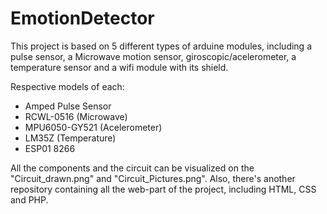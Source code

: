 # EmotionDetector
This project is based on 5 different types of arduine modules, including a pulse sensor, a Microwave motion sensor, giroscopic/acelerometer, a temperature sensor and a wifi module with its shield.

Respective models of each:

- Amped Pulse Sensor
- RCWL-0516 (Microwave)
- MPU6050-GY521 (Acelerometer)
- LM35Z (Temperature)
- ESP01 8266

All the components and the circuit can be visualized on the "Circuit_drawn.png" and "Circuit_Pictures.png". Also, there's another repository containing all the web-part of the project, including HTML, CSS and PHP.
